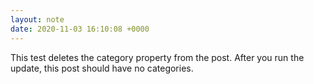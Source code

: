 ```yaml
---
layout: note
date: 2020-11-03 16:10:08 +0000
---
```


This test deletes the category property from the post. After you run the update, this post should have no categories.
